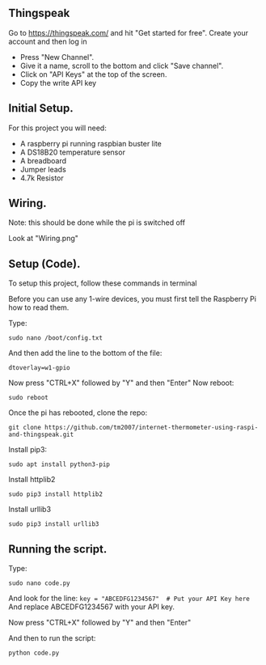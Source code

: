 ## Thingspeak
Go to https://thingspeak.com/ and hit "Get started for free". Create your account and then log in
* Press "New Channel".
* Give it a name, scroll to the bottom and click "Save channel".
* Click on "API Keys" at the top of the screen.
* Copy the write API key

## Initial Setup.
For this project you will need:
* A raspberry pi running raspbian buster lite
* A DS18B20 temperature sensor
* A breadboard
* Jumper leads
* 4.7k Resistor

## Wiring.
Note: this should be done while the pi is switched off

Look at "Wiring.png"	
## Setup (Code).
To setup this project, follow these commands in terminal

Before you can use any 1-wire devices, you must first tell the Raspberry Pi how to read them.

Type:
```
sudo nano /boot/config.txt
```
And then add the line to the bottom of the file:
```
dtoverlay=w1-gpio
```
Now press "CTRL+X" followed by "Y" and then "Enter"
Now reboot:
```
sudo reboot
```
Once the pi has rebooted, clone the repo:
```
git clone https://github.com/tm2007/internet-thermometer-using-raspi-and-thingspeak.git
```
Install pip3:
```
sudo apt install python3-pip
```
Install httplib2
```
sudo pip3 install httplib2
```
Install urllib3
```
sudo pip3 install urllib3
```
## Running the script.
Type:
```
sudo nano code.py
```
And look for the line: ```key = "ABCEDFG1234567"  # Put your API Key here``` And replace ABCEDFG1234567 with your API key.

Now press "CTRL+X" followed by "Y" and then "Enter"

And then to run the script:
```
python code.py
```
